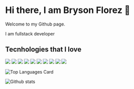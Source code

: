 <link rel="stylsheet" type="text/css" href="./styles/styles.css"></link>

<h1>Hi there, I am Bryson Florez 👋</h1>

<p>Welcome to my Github page.</p>
<p>I am fullstack developer</p>

<div>
  <h2>Tecnhologies that I love</h2>

  <p>
    <img src="https://img.shields.io/badge/react-61DAFB.svg?&style=for-the-badge&logo=react&logoColor=white" />
    <img src="https://img.shields.io/badge/react router-CA4245.svg?&style=for-the-badge&logo=react-router&logoColor=white" />
    <img src="https://img.shields.io/badge/git-F05032.svg?&style=for-the-badge&logo=git&logoColor=white" />
    <img src="https://img.shields.io/badge/html-E34F26.svg?&style=for-the-badge&logo=html5&logoColor=white" />
    <img src="https://img.shields.io/badge/npm-CB3837.svg?&style=for-the-badge&logo=npm&logoColor=white" />
    <img src="https://img.shields.io/badge/styled components-DB7093.svg?&style=for-the-badge&logo=styled-components&logoColor=white" />
    <img src="https://img.shields.io/badge/nodejs-339933.svg?&style=for-the-badge&logo=node.js&logoColor=white" />
    <img src="https://img.shields.io/badge/nodemon-76D04B.svg?&style=for-the-badge&logo=nodemon&logoColor=white" />
    <img src="https://img.shields.io/badge/typescript-3178C6.svg?&style=for-the-badge&logo=typescript&logoColor=white" />
    <img src="https://img.shields.io/badge/angular-DD0031.svg?&style=for-the-badge&logo=angular&logoColor=white" />
  </p>
</div>

![Top Languages Card](https://github-readme-stats.vercel.app/api/top-langs/?username=brysonfl)

![Github stats](https://github-readme-stats.vercel.app/api?username=brysonfl&theme=highcontrast&show_icons=true&count_private=true)
